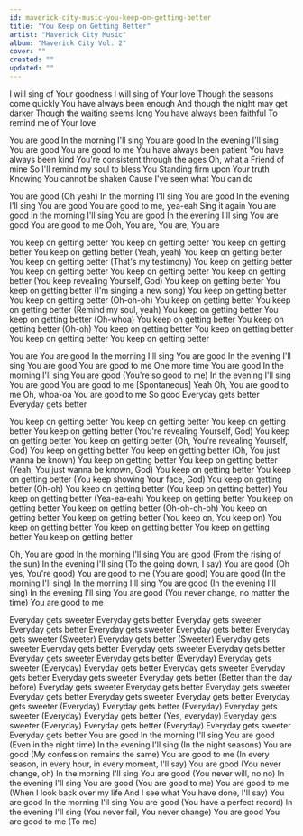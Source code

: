 ```yaml
---
id: maverick-city-music-you-keep-on-getting-better
title: "You Keep on Getting Better"
artist: "Maverick City Music"
album: "Maverick City Vol. 2"
cover: ""
created: ""
updated: ""
---
```


I will sing of Your goodness
I will sing of Your love
Though the seasons come quickly
You have always been enough
And though the night may get darker
Though the waiting seems long
You have always been faithful
To remind me of Your love

You are good
In the morning I'll sing
You are good
In the evening I'll sing
You are good
You are good to me
You have always been patient
You have always been kind
You're consistent through the ages
Oh, what a Friend of mine
So I'll remind my soul to bless You
Standing firm upon Your truth
Knowing You cannot be shaken
Cause I've seen what You can do

You are good (Oh yeah)
In the morning I'll sing
You are good
In the evening I'll sing
You are good
You are good to me, yea-eah
Sing it again
You are good
In the morning I'll sing
You are good
In the evening I'll sing
You are good
You are good to me
Ooh, You are, You are, You are

You keep on getting better
You keep on getting better
You keep on getting better
You keep on getting better (Yeah, yeah)
You keep on getting better
You keep on getting better (That's my testimony)
You keep on getting better
You keep on getting better
You keep on getting better
You keep on getting better (You keep revealing Yourself, God)
You keep on getting better
You keep on getting better (I'm singing a new song)
You keep on getting better
You keep on getting better (Oh-oh-oh)
You keep on getting better
You keep on getting better (Remind my soul, yeah)
You keep on getting better
You keep on getting better (Oh-whoa)
You keep on getting better
You keep on getting better (Oh-oh)
You keep on getting better
You keep on getting better
You keep on getting better
You keep on getting better

You are
You are good
In the morning I'll sing
You are good
In the evening I'll sing
You are good
You are good to me
One more time
You are good
In the morning I'll sing
You are good (You're so good to me)
In the evening I'll sing
You are good
You are good to me
[Spontaneous]
Yeah
Oh, You are good to me
Oh, whoa-oa
You are good to me
So good
Everyday gets better
Everyday gets better

You keep on getting better
You keep on getting better
You keep on getting better
You keep on getting better (You're revealing Yourself, God)
You keep on getting better
You keep on getting better (Oh, You're revealing Yourself, God)
You keep on getting better
You keep on getting better (Oh, You just wanna be known)
You keep on getting better
You keep on getting better (Yeah, You just wanna be known, God)
You keep on getting better
You keep on getting better (You keep showing Your face, God)
You keep on getting better (Oh-oh)
You keep on getting better (You keep on getting better)
You keep on getting better (Yea-ea-eah)
You keep on getting better
You keep on getting better
You keep on getting better (Oh-oh-oh-oh)
You keep on getting better
You keep on getting better (You keep on, You keep on)
You keep on getting better
You keep on getting better
You keep on getting better
You keep on getting better

Oh, You are good
In the morning I'll sing
You are good (From the rising of the sun)
In the evening I'll sing (To the going down, I say)
You are good (Oh yes, You're good)
You are good to me
(You are good) You are good
(In the morning I'll sing) In the morning I'll sing
You are good
(In the evening I'll sing) In the evening I'll sing
You are good (You never change, no matter the time)
You are good to me

Everyday gets sweeter
Everyday gets better
Everyday gets sweeter
Everyday gets better
Everyday gets sweeter
Everyday gets better
Everyday gets sweeter (Sweeter)
Everyday gets better (Sweeter)
Everyday gets sweeter
Everyday gets better
Everyday gets sweeter
Everyday gets better
Everyday gets sweeter
Everyday gets better
(Everyday) Everyday gets sweeter
(Everyday) Everyday gets better
Everyday gets sweeter
Everyday gets better
Everyday gets sweeter
Everyday gets better (Better than the day before)
Everyday gets sweeter
Everyday gets better
Everyday gets sweeter
Everyday gets better
Everyday gets sweeter
Everyday gets better
Everyday gets sweeter
(Everyday) Everyday gets better
(Everyday) Everyday gets sweeter
(Everyday) Everyday gets better
(Yes, everyday) Everyday gets sweeter
(Everyday) Everyday gets better
(Everyday) Everyday gets sweeter
Everyday gets better
You are good
In the morning I'll sing
You are good (Even in the night time)
In the evening I'll sing (In the night seasons)
You are good (My confession remains the same)
You are good to me
(In every season, in every hour, in every moment, I'll say)
You are good (You never change, oh)
In the morning I'll sing
You are good (You never will, no no)
In the evening I'll sing
You are good (You are good to me)
You are good to me
(When I look back over my life
And I see what You have done, I'll say)
You are good
In the morning I'll sing
You are good (You have a perfect record)
In the evening I'll sing (You never fail, You never change)
You are good
You are good to me (To me)
